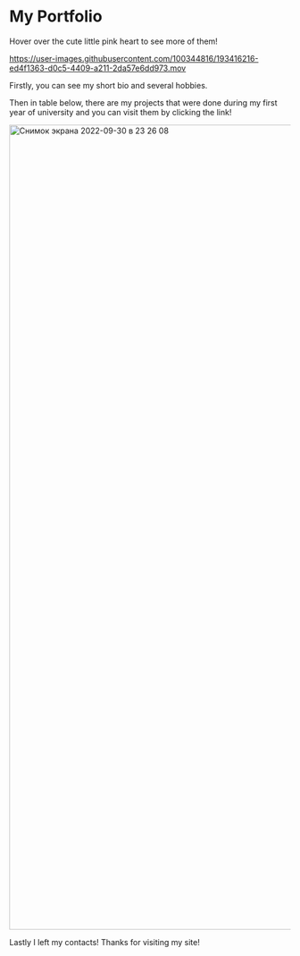 # My Portfolio
Hover over the cute little pink heart to see more of them!

https://user-images.githubusercontent.com/100344816/193416216-ed4f1363-d0c5-4409-a211-2da57e6dd973.mov

Firstly, you can see my short bio and several hobbies.

Then in table below, there are my projects that were done during my first year of university and you can visit them by clicking the link!

<img width="1440" alt="Снимок экрана 2022-09-30 в 23 26 08" src="https://user-images.githubusercontent.com/100344816/193324302-698c79a9-5c4f-4ae0-8531-6be662bb5ac8.png">

Lastly I left my contacts! Thanks for visiting my site!

